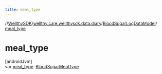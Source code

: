 ```yaml
---
title: meal_type
---
```

//[WellthySDK](../../../index.html)/[wellthy.care.wellthysdk.data.diary](../index.html)/[BloodSugarLogDataModel](index.html)/[meal_type](meal_type.html)



# meal_type



[androidJvm]\
var [meal_type](meal_type.html): [BloodSugarMealType](../-blood-sugar-meal-type/index.html)




